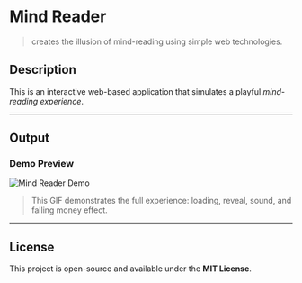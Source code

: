 # Mind Reader 

> creates the illusion of mind-reading using simple web technologies.

## Description

This is an interactive web-based application that simulates a playful *mind-reading experience*.

---

## Output

### Demo Preview

![Mind Reader Demo](assets/mind-reader-output.gif)

> This GIF demonstrates the full experience: loading, reveal, sound, and falling money effect.


---

## License

This project is open-source and available under the **MIT License**.  
